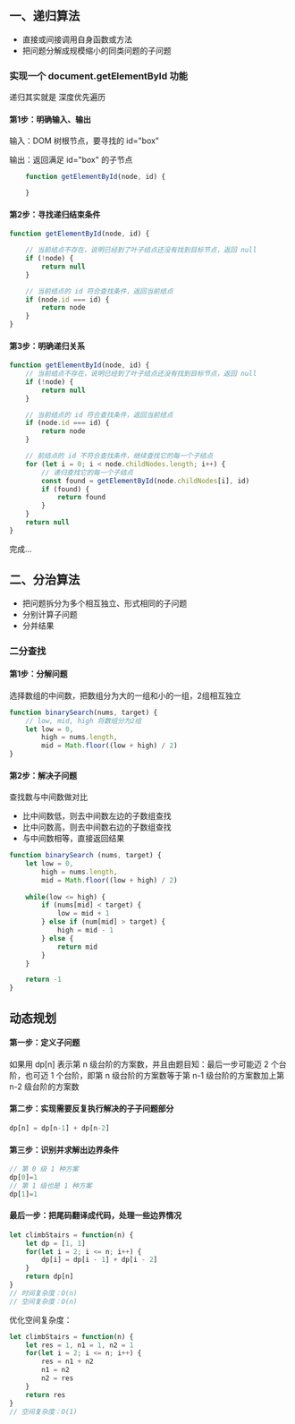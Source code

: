 ## 一、递归算法

- 直接或间接调用自身函数或方法
- 把问题分解成规模缩小的同类问题的子问题

### 实现一个 document.getElementById 功能

递归其实就是 深度优先遍历

#### 第1步：明确输入、输出

输入：DOM 树根节点，要寻找的 id="box"

输出：返回满足 id="box" 的子节点

```js
    function getElementById(node, id) {

    }
```

#### 第2步：寻找递归结束条件

```js
function getElementById(node, id) {

    // 当前结点不存在，说明已经到了叶子结点还没有找到目标节点，返回 null
    if (!node) {
        return null
    }

    // 当前结点的 id 符合查找条件，返回当前结点
    if (node.id === id) {
        return node
    }
}
```

#### 第3步：明确递归关系

```js
function getElementById(node, id) {
    // 当前结点不存在，说明已经到了叶子结点还没有找到目标节点，返回 null
    if (!node) {
        return null
    }

    // 当前结点的 id 符合查找条件，返回当前结点
    if (node.id === id) {
        return node
    }

    // 前结点的 id 不符合查找条件，继续查找它的每一个子结点
    for (let i = 0; i < node.childNodes.length; i++) {
        // 递归查找它的每一个子结点
        const found = getElementById(node.childNodes[i], id)
        if (found) {
            return found
        }
    }
    return null
}

```

完成...

## 二、分治算法

- 把问题拆分为多个相互独立、形式相同的子问题
- 分别计算子问题
- 分并结果

### 二分查找

#### 第1步：分解问题

选择数组的中间数，把数组分为大的一组和小的一组，2组相互独立

```js
function binarySearch(nums, target) {
    // low, mid, high 将数组分为2组
    let low = 0,
        high = nums.length,
        mid = Math.floor((low + high) / 2)
}
```

#### 第2步：解决子问题

查找数与中间数做对比

- 比中间数低，则去中间数左边的子数组查找
- 比中问数高，则去中间数右边的子数组查找
- 与中间数相等，直接返回结果

```js
function binarySearch (nums, target) {
    let low = 0,
        high = nums.length,
        mid = Math.floor((low + high) / 2)
        
    while(low <= high) {
        if (nums[mid] < target) {
            low = mid + 1
        } else if (num[mid] > target) {
            high = mid - 1
        } else {
            return mid
        }
    }

    return -1
}
```


## 动态规划

#### 第一步：定义子问题

如果用 dp[n] 表示第 n 级台阶的方案数，并且由题目知：最后一步可能迈 2 个台阶，也可迈 1 个台阶，即第 n 级台阶的方案数等于第 n-1 级台阶的方案数加上第 n-2 级台阶的方案数

#### 第二步：实现需要反复执行解决的子子问题部分

```js
dp[n] = dp[n-1] + dp[n-2]
```
#### 第三步：识别并求解出边界条件

```js
// 第 0 级 1 种方案 
dp[0]=1 
// 第 1 级也是 1 种方案 
dp[1]=1
```

#### 最后一步：把尾码翻译成代码，处理一些边界情况


```js
let climbStairs = function(n) {
    let dp = [1, 1]
    for(let i = 2; i <= n; i++) {
        dp[i] = dp[i - 1] + dp[i - 2]
    }
    return dp[n]
}
// 时间复杂度：O(n)
// 空间复杂度：O(n)
```

优化空间复杂度：

```js
let climbStairs = function(n) {
    let res = 1, n1 = 1, n2 = 1
    for(let i = 2; i <= n; i++) {
        res = n1 + n2
        n1 = n2
        n2 = res
    }
    return res
}
// 空间复杂度：O(1)
```